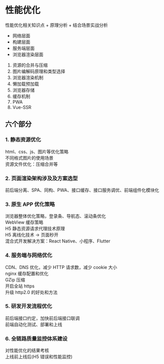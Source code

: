 # 性能优化  
性能优化相关知识点 + 原理分析 + 结合场景实战分析  
- 网络层面
- 构建层面
- 服务端层面
- 浏览器渲染层面

1. 资源的合并与压缩
2. 图片编解码原理和类型选择
3. 浏览器渲染机制
4. 懒加载预加载
5. 浏览器存储
6. 缓存机制
7. PWA
8. Vue-SSR

## 六个部分  
### 1. 静态资源优化  
  html、css、js、图片等优化策略  
  不同格式图片的使用场景  
  资源文件优化：压缩合并等

### 2. 页面渲染架构涉及及方案选型  
  前后端分离、SPA、同构、PWA、接口缓存、接口服务调优、前端组件化模块化  

### 3. 原生 APP 优化策略  
  浏览器整体优化策略，登录条、导航态、滚动条优化  
  WebView 缓存策略  
  H5 静态资源请求代理技术原理  
  H5 离线化技术 -> 页面秒开  
  混合式开发解决方案：React Native、小程序、Flutter  

### 4. 服务端与网络优化  
  CDN、DNS 优化，减少 HTTP 请求数，减少 cookie 大小  
  nginx 缓存配置和优化  
  GZip 压缩  
  开启全站 https  
  升级 http2.0 的好处和方法  

### 5. 研发开发流程优化  
  前后端接口约定，加快前后端接口联调  
  前端自动化测试、部署和上线  

### 6. 全链路质量监控体系建设  
  对性能优化的结果考核  
  上线前上线后(H5 错误和性能监控)  
